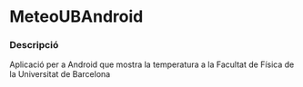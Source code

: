MeteoUBAndroid
==============

### Descripció
Aplicació per a Android que mostra la temperatura a la Facultat de Física de la Universitat de Barcelona
